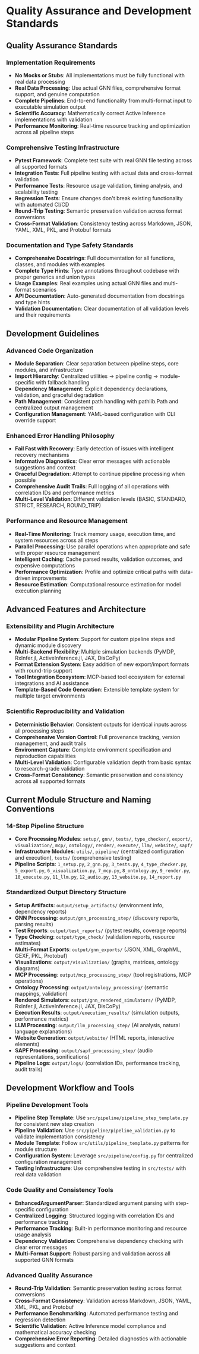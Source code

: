 # Quality Assurance and Development Standards

## Quality Assurance Standards

### Implementation Requirements
- **No Mocks or Stubs**: All implementations must be fully functional with real data processing
- **Real Data Processing**: Use actual GNN files, comprehensive format support, and genuine computation
- **Complete Pipelines**: End-to-end functionality from multi-format input to executable simulation output
- **Scientific Accuracy**: Mathematically correct Active Inference implementations with validation
- **Performance Monitoring**: Real-time resource tracking and optimization across all pipeline steps

### Comprehensive Testing Infrastructure
- **Pytest Framework**: Complete test suite with real GNN file testing across all supported formats
- **Integration Tests**: Full pipeline testing with actual data and cross-format validation
- **Performance Tests**: Resource usage validation, timing analysis, and scalability testing
- **Regression Tests**: Ensure changes don't break existing functionality with automated CI/CD
- **Round-Trip Testing**: Semantic preservation validation across format conversions
- **Cross-Format Validation**: Consistency testing across Markdown, JSON, YAML, XML, PKL, and Protobuf formats

### Documentation and Type Safety Standards
- **Comprehensive Docstrings**: Full documentation for all functions, classes, and modules with examples
- **Complete Type Hints**: Type annotations throughout codebase with proper generics and union types
- **Usage Examples**: Real examples using actual GNN files and multi-format scenarios
- **API Documentation**: Auto-generated documentation from docstrings and type hints
- **Validation Documentation**: Clear documentation of all validation levels and their requirements

## Development Guidelines

### Advanced Code Organization
- **Module Separation**: Clear separation between pipeline steps, core modules, and infrastructure
- **Import Hierarchy**: Centralized utilities → pipeline config → module-specific with fallback handling
- **Dependency Management**: Explicit dependency declarations, validation, and graceful degradation
- **Path Management**: Consistent path handling with pathlib.Path and centralized output management
- **Configuration Management**: YAML-based configuration with CLI override support

### Enhanced Error Handling Philosophy
- **Fail Fast with Recovery**: Early detection of issues with intelligent recovery mechanisms
- **Informative Diagnostics**: Clear error messages with actionable suggestions and context
- **Graceful Degradation**: Attempt to continue pipeline processing when possible
- **Comprehensive Audit Trails**: Full logging of all operations with correlation IDs and performance metrics
- **Multi-Level Validation**: Different validation levels (BASIC, STANDARD, STRICT, RESEARCH, ROUND_TRIP)

### Performance and Resource Management
- **Real-Time Monitoring**: Track memory usage, execution time, and system resources across all steps
- **Parallel Processing**: Use parallel operations when appropriate and safe with proper resource management
- **Intelligent Caching**: Cache parsed results, validation outcomes, and expensive computations
- **Performance Optimization**: Profile and optimize critical paths with data-driven improvements
- **Resource Estimation**: Computational resource estimation for model execution planning

## Advanced Features and Architecture

### Extensibility and Plugin Architecture
- **Modular Pipeline System**: Support for custom pipeline steps and dynamic module discovery
- **Multi-Backend Flexibility**: Multiple simulation backends (PyMDP, RxInfer.jl, ActiveInference.jl, JAX, DisCoPy)
- **Format Extension System**: Easy addition of new export/import formats with round-trip support
- **Tool Integration Ecosystem**: MCP-based tool ecosystem for external integrations and AI assistance
- **Template-Based Code Generation**: Extensible template system for multiple target environments

### Scientific Reproducibility and Validation
- **Deterministic Behavior**: Consistent outputs for identical inputs across all processing steps
- **Comprehensive Version Control**: Full provenance tracking, version management, and audit trails
- **Environment Capture**: Complete environment specification and reproduction capabilities
- **Multi-Level Validation**: Configurable validation depth from basic syntax to research-grade validation
- **Cross-Format Consistency**: Semantic preservation and consistency across all supported formats

## Current Module Structure and Naming Conventions

### 14-Step Pipeline Structure
- **Core Processing Modules**: `setup/`, `gnn/`, `tests/`, `type_checker/`, `export/`, `visualization/`, `mcp/`, `ontology/`, `render/`, `execute/`, `llm/`, `website/`, `sapf/`
- **Infrastructure Modules**: `utils/`, `pipeline/` (centralized configuration and execution), `tests/` (comprehensive testing)
- **Pipeline Scripts**: `1_setup.py`, `2_gnn.py`, `3_tests.py`, `4_type_checker.py`, `5_export.py`, `6_visualization.py`, `7_mcp.py`, `8_ontology.py`, `9_render.py`, `10_execute.py`, `11_llm.py`, `12_audio.py`, `13_website.py`, `14_report.py`

### Standardized Output Directory Structure
- **Setup Artifacts**: `output/setup_artifacts/` (environment info, dependency reports)
- **GNN Processing**: `output/gnn_processing_step/` (discovery reports, parsing results)
- **Test Reports**: `output/test_reports/` (pytest results, coverage reports)
- **Type Checking**: `output/type_check/` (validation reports, resource estimates)
- **Multi-Format Exports**: `output/gnn_exports/` (JSON, XML, GraphML, GEXF, PKL, Protobuf)
- **Visualizations**: `output/visualization/` (graphs, matrices, ontology diagrams)
- **MCP Processing**: `output/mcp_processing_step/` (tool registrations, MCP operations)
- **Ontology Processing**: `output/ontology_processing/` (semantic mappings, validation)
- **Rendered Simulators**: `output/gnn_rendered_simulators/` (PyMDP, RxInfer.jl, ActiveInference.jl, JAX, DisCoPy)
- **Execution Results**: `output/execution_results/` (simulation outputs, performance metrics)
- **LLM Processing**: `output/llm_processing_step/` (AI analysis, natural language explanations)
- **Website Generation**: `output/website/` (HTML reports, interactive elements)
- **SAPF Processing**: `output/sapf_processing_step/` (audio representations, sonifications)
- **Pipeline Logs**: `output/logs/` (correlation IDs, performance tracking, audit trails)

## Development Workflow and Tools

### Pipeline Development Tools
- **Pipeline Step Template**: Use `src/pipeline/pipeline_step_template.py` for consistent new step creation
- **Pipeline Validation**: Use `src/pipeline/pipeline_validation.py` to validate implementation consistency
- **Module Template**: Follow `src/utils/pipeline_template.py` patterns for module structure
- **Configuration System**: Leverage `src/pipeline/config.py` for centralized configuration management
- **Testing Infrastructure**: Use comprehensive testing in `src/tests/` with real data validation

### Code Quality and Consistency Tools
- **EnhancedArgumentParser**: Standardized argument parsing with step-specific configuration
- **Centralized Logging**: Structured logging with correlation IDs and performance tracking
- **Performance Tracking**: Built-in performance monitoring and resource usage analysis
- **Dependency Validation**: Comprehensive dependency checking with clear error messages
- **Multi-Format Support**: Robust parsing and validation across all supported GNN formats

### Advanced Quality Assurance
- **Round-Trip Validation**: Semantic preservation testing across format conversions
- **Cross-Format Consistency**: Validation across Markdown, JSON, YAML, XML, PKL, and Protobuf
- **Performance Benchmarking**: Automated performance testing and regression detection
- **Scientific Validation**: Active Inference model compliance and mathematical accuracy checking
- **Comprehensive Error Reporting**: Detailed diagnostics with actionable suggestions and context 